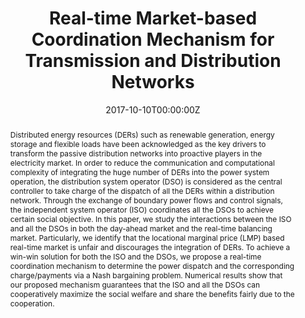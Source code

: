 ---
title: Real-time Market-based Coordination Mechanism for Transmission and Distribution Networks
authors:
 - Su Wang
 - Bo Sun
 - Tian Liu
 - "**Xiaoqi Tan**"
 - Danny H.K. Tsang
date: "2017-10-10T00:00:00Z"
# doi: ""

# Schedule page publish date (NOT publication's date).
#publishDate: "2019-11-10T00:00:00Z"

# Publication type.
# Legend: 0 = Uncategorized; 1 = Conference paper; 2 = Journal article;
# 3 = Preprint / Working Paper; 4 = Report; 5 = Book; 6 = Book section;
# 7 = Thesis; 8 = Patent
publication_types: ["1"]

# Publication name and optional abbreviated publication name.
publication: "2017 IEEE International Conference on Smart Grid Communications (SmartGridComm)"
publication_short: ""

abstract: Distributed energy resources (DERs) such as renewable generation, energy storage and flexible loads have been acknowledged as the key drivers to transform the passive distribution networks into proactive players in the electricity market. In order to reduce the communication and computational complexity of integrating the huge number of DERs into the power system operation, the distribution system operator (DSO) is considered as the central controller to take charge of the dispatch of all the DERs within a distribution network. Through the exchange of boundary power flows and control signals, the independent system operator (ISO) coordinates all the DSOs to achieve certain social objective. In this paper, we study the interactions between the ISO and all the DSOs in both the day-ahead market and the real-time balancing market. Particularly, we identify that the locational marginal price (LMP) based real-time market is unfair and discourages the integration of DERs. To achieve a win-win solution for both the ISO and the DSOs, we propose a real-time coordination mechanism to determine the power dispatch and the corresponding charge/payments via a Nash bargaining problem. Numerical results show that our proposed mechanism guarantees that the ISO and all the DSOs can cooperatively maximize the social welfare and share the benefits fairly due to the cooperation.

# Summary. An optional shortened abstract.
# summary: This paper concerns the mechanism design for online resource allocation in a strategic setting. In this setting, a single supplier allocates capacity-limited resources to requests that arrive in a sequential and arbitrary manner. Each request is associated with an agent who may act selfishly to misreport the requirement and valuation of her request.

# tags:
# - Source Themes
featured: false

links:
 - icon: ieee
   icon_pack: ai
   name: "IEEE Xplore"
   url: "https://ieeexplore.ieee.org/abstract/document/8340746"
   
url_pdf: https://www.sigmetrics.org/mama/abstracts/Tan.pdf
url_code: ''
url_dataset: ''
url_poster: ''
url_project: ''
url_slides: ''
url_source: ''
url_video: ''

# Featured image
# To use, add an image named `featured.jpg/png` to your page's folder.
image:
  caption:
  focal_point: ""
  preview_only: true

# Associated Projects (optional).
#   Associate this publication with one or more of your projects.
#   Simply enter your project's folder or file name without extension.
#   E.g. `internal-project` references `content/project/internal-project/index.md`.
#   Otherwise, set `projects: []`.
# projects: []

# Slides (optional).
#   Associate this publication with Markdown slides.
#   Simply enter your slide deck's filename without extension.
#   E.g. `slides: "example"` references `content/slides/example/index.md`.
#   Otherwise, set `slides: ""`.
# slides: example
---